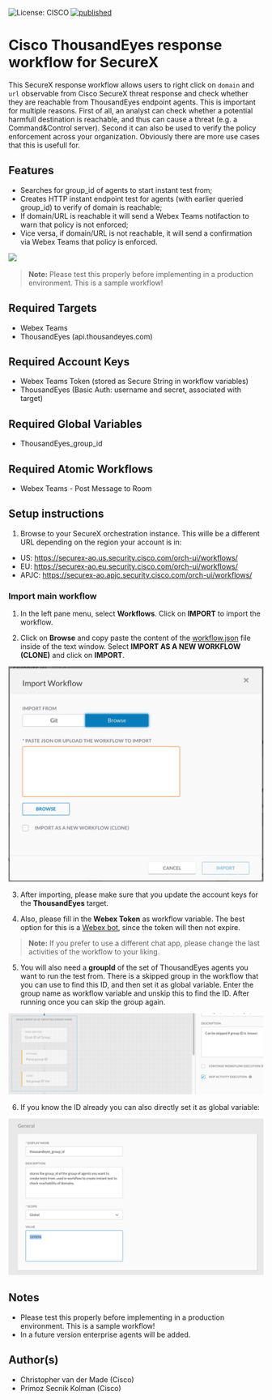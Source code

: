 ![License: CISCO](https://img.shields.io/badge/License-CISCO-blue.svg)
[![published](https://static.production.devnetcloud.com/codeexchange/assets/images/devnet-published.svg)](https://developer.cisco.com/codeexchange/github/repo/<REPO-HERE>)

# Cisco ThousandEyes response workflow for SecureX
This SecureX response workflow allows users to right click on `domain` and `url` observable from Cisco SecureX threat response and check whether they are reachable from ThousandEyes endpoint agents. This is important for multiple reasons. First of all, an analyst can check whether a potential harmfull destination is reachable, and thus can cause a threat (e.g. a Command&Control server). Second it can also be used to verify the policy enforcement across your organization. Obviously there are more use cases that this is usefull for. 

## Features
* Searches for group_id of agents to start instant test from;
* Creates HTTP instant endpoint test for agents (with earlier queried group_id) to verify of domain is reachable;
* If domain/URL is reachable it will send a Webex Teams notifaction to warn that policy is not enforced;
* Vice versa, if domain/URL is not reachable, it will send a confirmation via Webex Teams that policy is enforced.

![](screenshots/overview-example.png)

> **Note:** Please test this properly before implementing in a production environment. This is a sample workflow!

## Required Targets
- Webex Teams
- ThousandEyes (api.thousandeyes.com)

## Required Account Keys
- Webex Teams Token (stored as Secure String in workflow variables)
- ThousandEyes (Basic Auth: username and secret, associated with target)

## Required Global Variables
- ThousandEyes_group_id

## Required Atomic Workflows
- Webex Teams - Post Message to Room

## Setup instructions

1. Browse to your SecureX orchestration instance. This wille be a different URL depending on the region your account is in: 

* US: https://securex-ao.us.security.cisco.com/orch-ui/workflows/
* EU: https://securex-ao.eu.security.cisco.com/orch-ui/workflows/
* APJC: https://securex-ao.apjc.security.cisco.com/orch-ui/workflows/

### Import main workflow

1. In the left pane menu, select **Workflows**. Click on **IMPORT** to import the workflow.

2. Click on **Browse** and copy paste the content of the [workflow.json](https://raw.githubusercontent.com/chrivand/thousand-eyes-securex-response/master/workflow.json) file inside of the text window.  Select **IMPORT AS A NEW WORKFLOW (CLONE)** and click on **IMPORT**.

![](screenshots/import_workflow.png)

3. After importing, please make sure that you update the account keys for the **ThousandEyes** target. 

4. Also, please fill in the **Webex Token** as workflow variable. The best option for this is a [Webex bot](https://developer.webex.com/docs/bots), since the token will then not expire. 

> **Note:** If you prefer to use a different chat app, please change the last activities of the workflow to your liking.

5. You will also need a **groupId** of the set of ThousandEyes agents you want to run the test from. There is a skipped group in the workflow that you can use to find this ID, and then set it as global variable. Enter the group name as workflow variable and unskip this to find the ID. After running once you can skip the group again.

![](screenshots/skip_activity.png)

6. If you know the ID already you can also directly set it as global variable:

![](screenshots/global_var.png)

## Notes

* Please test this properly before implementing in a production environment. This is a sample workflow!
* In a future version enterprise agents will be added. 

## Author(s)

* Christopher van der Made (Cisco)
* Primoz Secnik Kolman (Cisco)